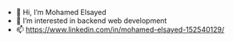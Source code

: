 - 👋 Hi, I’m Mohamed Elsayed
- 👀 I’m interested in backend web development
- 📫 https://www.linkedin.com/in/mohamed-elsayed-152540129/
